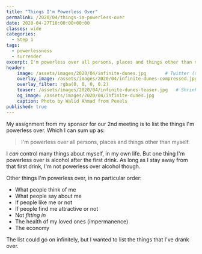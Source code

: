 ```yaml
---
title: "Things I'm Powerless Over"
permalink: /2020/04/things-im-powerless-over
date: 2020-04-27T10:00:00+00:00
classes: wide
categories:
  - Step 1
tags:
  - powerlessness
  - surrender
excerpt: I'm powerless over all persons, places and things other than myself.
header:
    image: /assets/images/2020/04/infinite-dunes.jpg       # Twitter (use 'overlay_image')
    overlay_image: /assets/images/2020/04/infinite-dunes-compressed.jpg  # Article header at 2048x768
    overlay_filter: rgba(0, 0, 0, 0.2)
    teaser: /assets/images/2020/04/infinite-dunes-teaser.jpg   # Shrink image to 575x216
    og_image: /assets/images/2020/04/infinite-dunes.jpg
    caption: Photo by Walid Ahmad from Pexels
published: true
---
```


My assignment from my sponsor for our 2nd meeting is to list the things I'm powerless over. Which I can sum up as:

> I'm powerless over all persons, places and things other than myself.

I *can* control many things about myself, in my own life. But one thing I'm powerless over is alcohol after the first drink. As long as I stay away from that first drink, I'm not powerless over alcohol though.

Other things I'm powerless over, in no particular order:
- What people think of me
- What people say about me
- If people like me or not
- If people find me attractive or not
- Not *fitting in*
- The health of my loved ones (impermanence)
- The economy

The list could go on infinitely, but I wanted to list the things that I've drank over.